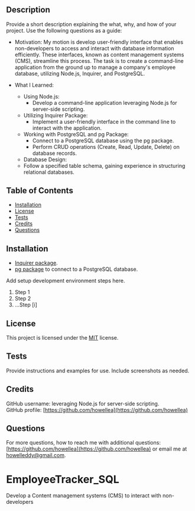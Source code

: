 # 

## Description

Provide a short description explaining the what, why, and how of your project. Use the following questions as a guide:

- Motivation: My motion is develop user-friendly interface that enables  non-developers to access and interact with database information efficiently. These interfaces, known as content management systems (CMS), streamline this process.  The task is to create a command-line application from the ground up to manage a company's employee database, utilizing Node.js, Inquirer, and PostgreSQL.

- What I Learned: 
    - Using Node.js:
        - Develop a command-line application leveraging Node.js for server-side scripting.
    - Utilizing Inquirer Package:
        - Implement a user-friendly interface in the command line to interact with the application.
    - Working with PostgreSQL and pg Package:
        - Connect to a PostgreSQL database using the pg package.
        - Perform CRUD operations (Create, Read, Update, Delete) on database records.
    - Database Design:
     - Follow a specified table schema, gaining experience in structuring relational databases.

## Table of Contents

- [Installation](#installation)
- [License](#license)
- [Tests](#tests)
- [Credits](#credits)
- [Questions](#questions)

## Installation

- [Inquirer package](https://www.npmjs.com/package/inquirer/v/8.2.4).
- [pg package](https://www.npmjs.com/package/pg) to connect to a PostgreSQL database.

Add setup development environment steps here.

1. Step 1
2. Step 2
3. ...Step [i]

## License

This project is licensed under the [MIT](https://opensource.org/licenses/MIT) license.

## Tests

Provide instructions and examples for use. Include screenshots as needed.

## Credits

GitHub username:  leveraging Node.js for server-side scripting.  
GitHub profile: [https://github.com/howellea](https://github.com/howellea)

## Questions

For more questions, how to reach me with additional questions: [https://github.com/howellea](https://github.com/howellea) or email me at howelleddy@gmail.com.
# EmployeeTracker_SQL
Develop a Content management systems (CMS) to interact with non-developers
